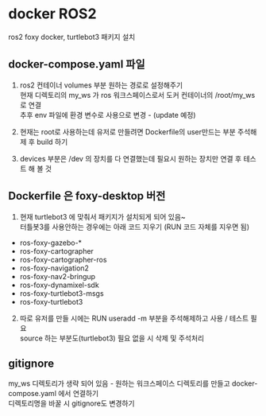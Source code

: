 # docker ROS2
ros2 foxy docker, turtlebot3 패키지 설치

## docker-compose.yaml 파일
1. ros2 컨테이너 volumes 부분 원하는 경로로 설정해주기    
현재 디렉토리의 my_ws 가 ros 워크스페이스로서 도커 컨테이너의 /root/my_ws 로 연결   
추후 env 파일에 환경 변수로 사용으로 변경 -  (update 예정)   

2. 현재는 root로 사용하는데 유저로 만들려면 Dockerfile의 user만드는 부분 주석해제 후 build 하기   

3. devices 부분은 /dev 의 장치를 다 연결했는데 필요시 원하는 장치만 연결 후 테스트 해 볼 것

## Dockerfile 은 foxy-desktop 버전  
1. 현재 turtlebot3 에 맞춰서 패키지가 설치되게 되어 있음~   
터틀봇3를 사용안하는 경우에는 아래 코드 지우기 (RUN 코드 자체를 지우면 됨)   
- ros-foxy-gazebo-* 
- ros-foxy-cartographer 
- ros-foxy-cartographer-ros
- ros-foxy-navigation2 
- ros-foxy-nav2-bringup
- ros-foxy-dynamixel-sdk
- ros-foxy-turtlebot3-msgs
- ros-foxy-turtlebot3   

2. 따로 유저를 만들 시에는 RUN useradd -m 부분을 주석해제하고 사용 / 테스트 필요     
source 하는 부분도(turtlebot3) 필요 없을 시 삭제 및 주석처리

## gitignore
my_ws 디렉토리가 생략 되어 있음 - 원하는 워크스페이스 디렉토리를 만들고 docker-compose.yaml 에서 연결하기  
디렉토리명을 바꿀 시 gitignore도 변경하기

